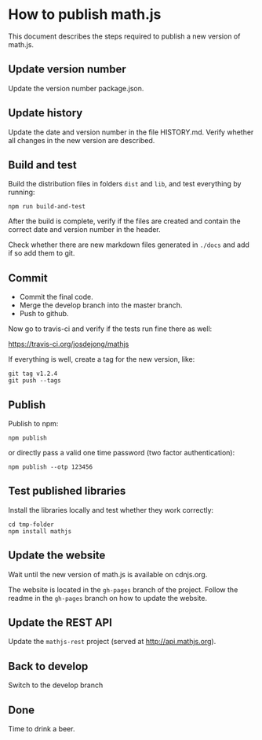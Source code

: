 # How to publish math.js

This document describes the steps required to publish a new version of math.js.


## Update version number

Update the version number package.json.


## Update history

Update the date and version number in the file HISTORY.md. Verify whether all
changes in the new version are described.


## Build and test

Build the distribution files in folders `dist` and `lib`, and test everything by running:

    npm run build-and-test

After the build is complete, verify if the files are created and contain the
correct date and version number in the header.

Check whether there are new markdown files generated in `./docs` and add if
so add them to git.


## Commit

- Commit the final code.
- Merge the develop branch into the master branch.
- Push to github.

Now go to travis-ci and verify if the tests run fine there as well:

  https://travis-ci.org/josdejong/mathjs

If everything is well, create a tag for the new version, like:

    git tag v1.2.4
    git push --tags


## Publish

Publish to npm:

    npm publish

or directly pass a valid one time password (two factor authentication):

    npm publish --otp 123456


## Test published libraries

Install the libraries locally and test whether they work correctly:

    cd tmp-folder
    npm install mathjs


## Update the website

Wait until the new version of math.js is available on cdnjs.org.

The website is located in the `gh-pages` branch of the project.
Follow the readme in the `gh-pages` branch on how to update the website.

## Update the REST API

Update the `mathjs-rest` project (served at http://api.mathjs.org).


## Back to develop

Switch to the develop branch


## Done

Time to drink a beer.

